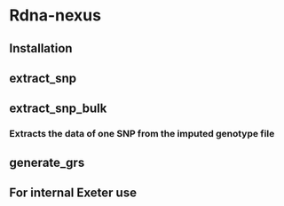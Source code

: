 # Rdna-nexus

## Installation

## extract_snp

## extract_snp_bulk

### Extracts the data of one SNP from the imputed genotype file

## generate_grs

## For internal Exeter use
